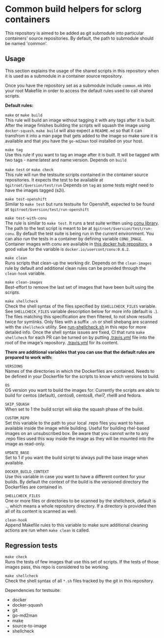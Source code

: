 Common build helpers for sclorg containers
==========================================

This repository is aimed to be added as git submodule into particular
containers' source repositories.  By default, the path to submodule should be
named 'common'.

Usage
-----

This section explains the usage of the shared scripts in this repository when
it is used as a submodule in a container source repository.

Once you have the repository set as a submodule include `common.mk` into your
root Makefile in order to access the default rules used to call shared scripts.

**Default rules:**

`make` or `make build`  
This rule will build an image without tagging it with any tags after it is built.
After the image finishes building the scripts will squash the image using `docker-squash`.
`make build` will also expect a `README.md` so that it can transfrom it into
a man page that gets added to the image so make sure it is available and that
you have the `go-md2man` tool installed on your host.


`make tag`  
Use this rule if you want to tag an image after it is built. It will be tagged with
two tags - name:latest and name:version.
Depends on `build`

`make test` or `make check`  
This rule will run the testsuite scripts contained in the container source repositories.
It expects the test to be available at `$gitroot/$version/test/run`
Depends on `tag` as some tests might need to have the images tagged (s2i).

`make test-openshift`  
Similar to `make test` but runs testsuite for Openshift, expected to be found at
`$gitroot/$version/test/run-openshift`

`make test-with-conu`  
The rule is similar to `make test`. It runs a test suite written using [conu
library](https://github.com/user-cont/conu). The path to the test script is
meant to be at `$gitroot/$version/test/run-conu`. By default the test suite is
being run in the current environment. You can also run the tests in a container
by defining variable `CONU_IMAGE`. Container images with conu are available in
[this docker hub repository](docker.io/usercont/conu:0.6.2), a good value for
the variable is `docker.io/usercont/conu:0.6.2`.

`make clean`  
Runs scripts that clean-up the working dir. Depends on the `clean-images` rule by default
and additional clean rules can be provided through the `clean-hook` variable.

`make clean-images`  
Best-effort to remove the last set of images that have been built using the scripts.

`make shellcheck`  
Check the shell syntax of the files specified by `$SHELLCHECK_FILES` variable.
See `SHELLCHECK_FILES` variable description below for more info (default is `.`).
The files matching this specification are then filtered, to not show results twice
for symlinks. Only files with a suffix `.sh` or shell shebang are scanned with
the `shellcheck` utility. See [run-shellcheck.sh](./run-shellcheck.sh) in this repo for more detailed info.
Once the shell syntax issues are fixed, CI that runs `make shellcheck` for each PR can be
turned on by putting [.travis.yml](.travis.yml) file into the root of the image's repository.
[.travis.yml](https://github.com/sclorg/container-common-scripts/blob/master/.travis.yml)
for its content.

**There are additional variables that you can use that the default rules are prepared to
work with:**

`VERSIONS`  
Names of the directories in which the Dockerfiles are contained. Needs to be defined in your
Dockerfile for the scripts to know which versions to build.

`OS`  
OS version you want to build the images for. Currently the scripts are able to build for
centos (default), centos6, centos8, rhel7, rhel8 and fedora.

`SKIP_SQUASH`  
When set to 1 the build script will skip the squash phase of the build.

`CUSTOM_REPO`  
Set this variable to the path to your local .repo files you want to have available inside
the image while building. Useful for building rhel-based images on an unsubscribed box.
Be aware that you cannot write to any .repo files used this way inside the image as they
will be mounted into the image as read-only.

`UPDATE_BASE`  
Set to 1 if you want the build script to always pull the base image when available.

`DOCKER_BUILD_CONTEXT`  
Use this variable in case you want to have a different context for your builds. By default
the context of the build is the versioned directory the Dockerfiles are contained in.

`SHELLCHECK_FILES`  
One or more files or directories to be scanned by the shellcheck, default is `.`, which
means a whole repository directory. If a directory is provided then all of its content
is scanned as well.

`clean-hook`  
Append Makefile rules to this variable to make sure additional cleaning actions are run
when `make clean` is called.

Regression tests
----------------

`make check`  
Runs the tests of few images that use this set of scripts. If the tests of those
images pass, this repo is considered to be working.

`make shellcheck`  
Check the shell syntax of all `*.sh` files tracked by the git in this repository.

Dependencies for testsuite:

- docker
- docker-squash
- git
- go-md2man
- make
- source-to-image
- shellcheck
